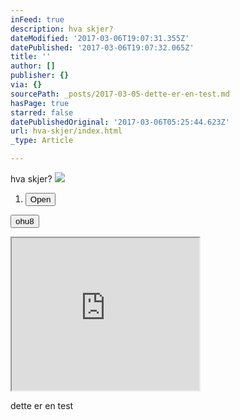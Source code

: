 ```yaml
---
inFeed: true
description: hva skjer?
dateModified: '2017-03-06T19:07:31.355Z'
datePublished: '2017-03-06T19:07:32.065Z'
title: ''
author: []
publisher: {}
via: {}
sourcePath: _posts/2017-03-05-dette-er-en-test.md
hasPage: true
starred: false
datePublishedOriginal: '2017-03-06T05:25:44.623Z'
url: hva-skjer/index.html
_type: Article

---
```

hva skjer?
![](https://the-grid-user-content.s3-us-west-2.amazonaws.com/f753723d-20d4-4d1d-a925-0314d6f57574.jpg)

1. <button data-role="cta" style="">Open</button>

<button data-role="cta" style="">ohu8</button>

<iframe src="https://the-grid.github.io/ed-userhtml/?g=eJwDAAAAAAE" height="244" style=""></iframe>

dette er en test